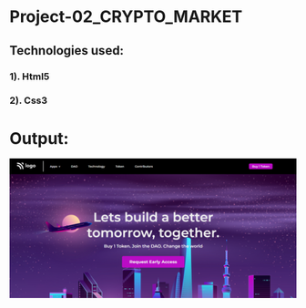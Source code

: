 # Project-02_CRYPTO_MARKET


## Technologies used:

### 1). Html5

### 2). Css3

# Output:
![This is an image](../Project%2002/Screenshot%20(38).png)